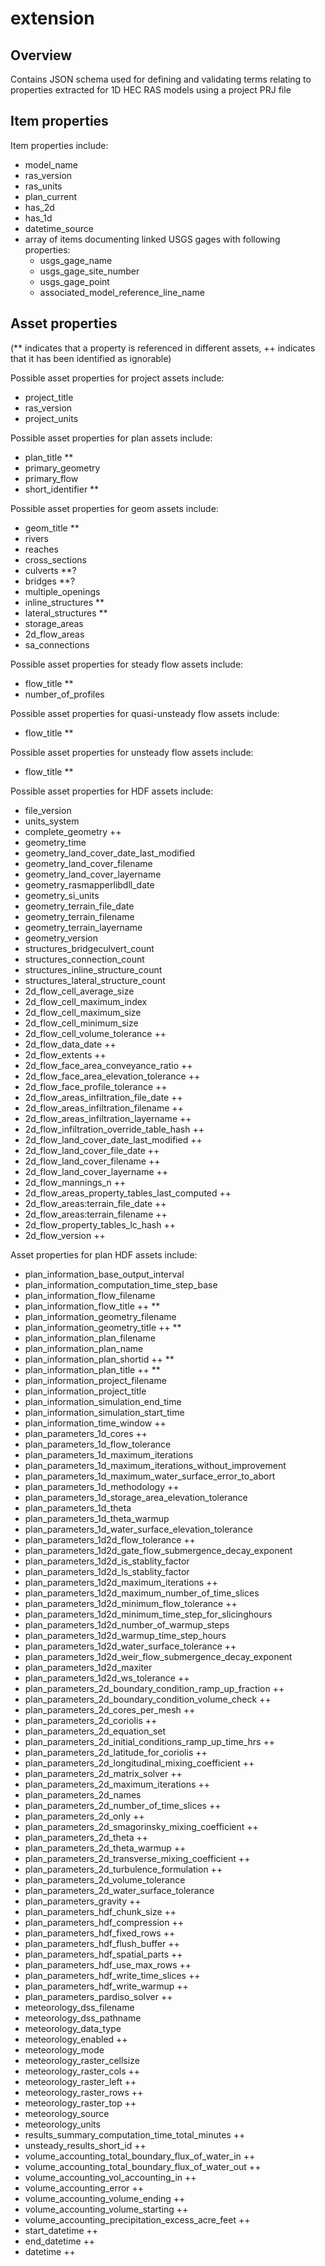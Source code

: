 # extension

## Overview

Contains JSON schema used for defining and validating terms relating to properties extracted for 1D HEC RAS models using a project PRJ file

## Item properties

Item properties include:

- model_name
- ras_version
- ras_units
- plan_current
- has_2d
- has_1d
- datetime_source
- array of items documenting linked USGS gages with following properties:
  - usgs_gage_name
  - usgs_gage_site_number
  - usgs_gage_point
  - associated_model_reference_line_name

## Asset properties

(** indicates that a property is referenced in different assets, ++ indicates that it has been identified as ignorable)

Possible asset properties for project assets include:

- project_title
- ras_version
- project_units

Possible asset properties for plan assets include:

- plan_title **
- primary_geometry
- primary_flow
- short_identifier **

Possible asset properties for geom assets include:

- geom_title **
- rivers
- reaches
- cross_sections
- culverts **?
- bridges **?
- multiple_openings
- inline_structures **
- lateral_structures **
- storage_areas
- 2d_flow_areas
- sa_connections

Possible asset properties for steady flow assets include:

- flow_title **
- number_of_profiles

Possible asset properties for quasi-unsteady flow assets include:

- flow_title **

Possible asset properties for unsteady flow assets include:

- flow_title **

Possible asset properties for HDF assets include:

- file_version
- units_system
- complete_geometry ++
- geometry_time
- geometry_land_cover_date_last_modified
- geometry_land_cover_filename
- geometry_land_cover_layername
- geometry_rasmapperlibdll_date
- geometry_si_units
- geometry_terrain_file_date
- geometry_terrain_filename
- geometry_terrain_layername
- geometry_version
- structures_bridgeculvert_count
- structures_connection_count
- structures_inline_structure_count
- structures_lateral_structure_count
- 2d_flow_cell_average_size
- 2d_flow_cell_maximum_index
- 2d_flow_cell_maximum_size
- 2d_flow_cell_minimum_size
- 2d_flow_cell_volume_tolerance ++
- 2d_flow_data_date ++
- 2d_flow_extents ++
- 2d_flow_face_area_conveyance_ratio ++
- 2d_flow_face_area_elevation_tolerance ++
- 2d_flow_face_profile_tolerance ++
- 2d_flow_areas_infiltration_file_date ++
- 2d_flow_areas_infiltration_filename ++
- 2d_flow_areas_infiltration_layername ++
- 2d_flow_infiltration_override_table_hash ++
- 2d_flow_land_cover_date_last_modified ++
- 2d_flow_land_cover_file_date ++
- 2d_flow_land_cover_filename ++
- 2d_flow_land_cover_layername ++
- 2d_flow_mannings_n ++
- 2d_flow_areas_property_tables_last_computed ++
- 2d_flow_areas:terrain_file_date ++
- 2d_flow_areas:terrain_filename ++
- 2d_flow_property_tables_lc_hash ++
- 2d_flow_version ++

Asset properties for plan HDF assets include:

- plan_information_base_output_interval
- plan_information_computation_time_step_base
- plan_information_flow_filename
- plan_information_flow_title ++ **
- plan_information_geometry_filename
- plan_information_geometry_title ++ **
- plan_information_plan_filename
- plan_information_plan_name
- plan_information_plan_shortid ++ **
- plan_information_plan_title ++ **
- plan_information_project_filename
- plan_information_project_title
- plan_information_simulation_end_time
- plan_information_simulation_start_time
- plan_information_time_window ++
- plan_parameters_1d_cores ++
- plan_parameters_1d_flow_tolerance
- plan_parameters_1d_maximum_iterations
- plan_parameters_1d_maximum_iterations_without_improvement
- plan_parameters_1d_maximum_water_surface_error_to_abort
- plan_parameters_1d_methodology ++
- plan_parameters_1d_storage_area_elevation_tolerance
- plan_parameters_1d_theta
- plan_parameters_1d_theta_warmup
- plan_parameters_1d_water_surface_elevation_tolerance
- plan_parameters_1d2d_flow_tolerance ++
- plan_parameters_1d2d_gate_flow_submergence_decay_exponent
- plan_parameters_1d2d_is_stablity_factor
- plan_parameters_1d2d_ls_stablity_factor
- plan_parameters_1d2d_maximum_iterations ++
- plan_parameters_1d2d_maximum_number_of_time_slices
- plan_parameters_1d2d_minimum_flow_tolerance ++
- plan_parameters_1d2d_minimum_time_step_for_slicinghours
- plan_parameters_1d2d_number_of_warmup_steps
- plan_parameters_1d2d_warmup_time_step_hours
- plan_parameters_1d2d_water_surface_tolerance ++
- plan_parameters_1d2d_weir_flow_submergence_decay_exponent
- plan_parameters_1d2d_maxiter
- plan_parameters_1d2d_ws_tolerance ++
- plan_parameters_2d_boundary_condition_ramp_up_fraction ++
- plan_parameters_2d_boundary_condition_volume_check ++
- plan_parameters_2d_cores_per_mesh ++
- plan_parameters_2d_coriolis ++
- plan_parameters_2d_equation_set
- plan_parameters_2d_initial_conditions_ramp_up_time_hrs ++
- plan_parameters_2d_latitude_for_coriolis ++
- plan_parameters_2d_longitudinal_mixing_coefficient ++
- plan_parameters_2d_matrix_solver ++
- plan_parameters_2d_maximum_iterations ++
- plan_parameters_2d_names
- plan_parameters_2d_number_of_time_slices ++
- plan_parameters_2d_only ++
- plan_parameters_2d_smagorinsky_mixing_coefficient ++
- plan_parameters_2d_theta ++
- plan_parameters_2d_theta_warmup ++
- plan_parameters_2d_transverse_mixing_coefficient ++
- plan_parameters_2d_turbulence_formulation ++
- plan_parameters_2d_volume_tolerance
- plan_parameters_2d_water_surface_tolerance
- plan_parameters_gravity ++
- plan_parameters_hdf_chunk_size ++
- plan_parameters_hdf_compression ++
- plan_parameters_hdf_fixed_rows ++
- plan_parameters_hdf_flush_buffer ++
- plan_parameters_hdf_spatial_parts ++
- plan_parameters_hdf_use_max_rows ++
- plan_parameters_hdf_write_time_slices ++
- plan_parameters_hdf_write_warmup ++
- plan_parameters_pardiso_solver ++
- meteorology_dss_filename
- meteorology_dss_pathname
- meteorology_data_type
- meteorology_enabled ++
- meteorology_mode
- meteorology_raster_cellsize
- meteorology_raster_cols ++
- meteorology_raster_left ++
- meteorology_raster_rows ++
- meteorology_raster_top ++
- meteorology_source
- meteorology_units
- results_summary_computation_time_total_minutes ++
- unsteady_results_short_id ++
- volume_accounting_total_boundary_flux_of_water_in ++
- volume_accounting_total_boundary_flux_of_water_out ++
- volume_accounting_vol_accounting_in ++
- volume_accounting_error ++
- volume_accounting_volume_ending ++
- volume_accounting_volume_starting ++
- volume_accounting_precipitation_excess_acre_feet ++
- start_datetime ++
- end_datetime ++
- datetime ++

